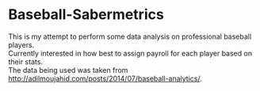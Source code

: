 # Baseball-Sabermetrics
This is my attempt to perform some data analysis on professional baseball players. <br />
Currently interested in how best to assign payroll for each player based on their stats. <br />
The data being used was taken from http://adilmoujahid.com/posts/2014/07/baseball-analytics/.
